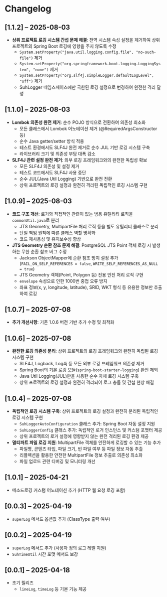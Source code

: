 # Changelog

## [1.1.2] – 2025-08-03
- **상위 프로젝트 로깅 시스템 간섭 문제 해결**: 전역 시스템 속성 설정을 제거하여 상위 프로젝트의 Spring Boot 로깅에 영향을 주지 않도록 수정
  - `System.setProperty("java.util.logging.config.file", "no-such-file")` 제거
  - `System.setProperty("org.springframework.boot.logging.LoggingSystem", "none")` 제거
  - `System.setProperty("org.slf4j.simpleLogger.defaultLogLevel", "off")` 제거
  - SuhLogger 네임스페이스에만 국한된 로깅 설정으로 변경하여 완전한 격리 달성

## [1.1.0] – 2025-08-03
- **Lombok 의존성 완전 제거**: 순수 POJO 방식으로 전환하여 의존성 최소화
  - 모든 클래스에서 Lombok 어노테이션 제거 (@RequiredArgsConstructor 등)
  - 순수 Java getter/setter 방식 적용
  - 테스트 환경에서도 SLF4J 완전 제거로 순수 JUL 기반 로깅 시스템 구축
  - 라이브러리 크기 및 의존성 부담 대폭 감소
- **SLF4J 관련 설정 완전 제거**: 외부 로깅 프레임워크와의 완전한 독립성 확보
  - 모든 SLF4J 의존성 및 설정 제거
  - 테스트 코드에서도 SLF4J 사용 중단
  - 순수 JUL(Java Util Logging) 기반으로 완전 전환
  - 상위 프로젝트의 로깅 설정과 완전히 격리된 독립적인 로깅 시스템 구현

## [1.0.9] – 2025-08-03
- **코드 구조 개선**: 로거와 직접적인 관련이 없는 범용 유틸리티 로직을 `commonUtil.java`로 분리
  - JTS Geometry, MultipartFile 처리 로직 등을 별도 유틸리티 클래스로 분리
  - 단일 책임 원칙에 따른 클래스 역할 명확화
  - 코드 재사용성 및 유지보수성 향상
- **JTS Geometry 순환 참조 문제 해결**: PostgreSQL JTS Point 객체 로깅 시 발생하는 무한 순환 참조 버그 수정
  - Jackson ObjectMapper에 순환 참조 방지 설정 추가 (`FAIL_ON_SELF_REFERENCES = false`, `WRITE_SELF_REFERENCES_AS_NULL = true`)
  - JTS Geometry 객체(Point, Polygon 등) 전용 안전 처리 로직 구현
  - `envelope` 속성으로 인한 1000번 중첩 오류 방지
  - 좌표 정보(x, y, longitude, latitude), SRID, WKT 형식 등 유용한 정보만 추출하여 로깅

## [1.0.7] – 2025-07-08
- **추가 개선사항**: 기존 1.0.6 버전 기반 추가 수정 및 최적화

## [1.0.6] – 2025-07-08
- **완전한 로깅 의존성 분리**: 상위 프로젝트의 로깅 프레임워크와 완전히 독립된 로깅 시스템 구현
  - SLF4J, Logback, Log4j 등 모든 외부 로깅 프레임워크 의존성 제거
  - Spring Boot의 기본 로깅 모듈(`spring-boot-starter-logging`) 완전 제외
  - Java Util Logging(JUL)만을 사용한 순수 자체 로깅 시스템 구축
  - 상위 프로젝트의 로깅 설정과 완전히 격리되어 로그 충돌 및 간섭 현상 해결

## [1.0.4] – 2025-07-08
- **독립적인 로깅 시스템 구축**: 상위 프로젝트의 로깅 설정과 완전히 분리된 독립적인 로깅 시스템 구현
  - `SuhLoggerAutoConfiguration` 클래스 추가: Spring Boot 자동 설정 지원
  - `SuhLoggerConfig` 클래스 추가: 독립적인 로거 인스턴스 및 커스텀 포맷터 제공
  - 상위 프로젝트의 로거 설정에 영향받지 않는 완전 격리된 로깅 환경 제공
- **멀티파트 파일 로깅 지원**: MultipartFile 객체를 안전하게 로깅할 수 있는 기능 추가
  - 파일명, 콘텐츠 타입, 파일 크기, 빈 파일 여부 등 파일 정보 자동 추출
  - 리플렉션을 활용한 안전한 MultipartFile 정보 추출로 의존성 최소화
  - 파일 업로드 관련 디버깅 및 모니터링 개선

## [1.0.1] – 2025-04-21
-  메소드로깅 커스텀 어노테이션 추가 (HTTP 웹 요청 로깅 포함)

## [0.0.3] – 2025-04-19
- `superLog` 메서드 옵션값 추가 (ClassType 출력 여부)

## [0.0.2] – 2025-04-19
- `superLog` 메서드 추가 (사용자 정의 로그 레벨 지원)
- `SuhTimeUtil` 시간 포맷 메서드 보강

## [0.0.1] – 2025-04-18
- 초기 릴리즈
    - `lineLog`, `timeLog` 등 기본 기능 제공

